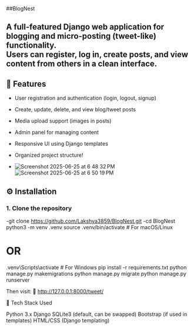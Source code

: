 ##BlogNest

A full-featured Django web application for blogging and micro-posting (tweet-like) functionality.  
Users can register, log in, create posts, and view content from others in a clean interface.
---

## 🚀 Features

- User registration and authentication (login, logout, signup)
- Create, update, delete, and view blog/tweet posts
- Media upload support (images in posts)
- Admin panel for managing content
- Responsive UI using Django templates
- Organized project structure!

- ![Screenshot 2025-06-25 at 6 48 32 PM](https://github.com/user-attachments/assets/1f0b6b7d-b332-4724-9700-37a2056f2954)
![Screenshot 2025-06-25 at 6 50 19 PM](https://github.com/user-attachments/assets/cf1d1fa2-c215-42ef-8e41-c1cf1f72acb9)



## ⚙️ Installation

### 1. Clone the repository
-git clone https://github.com/Lakshya3859/BlogNest.git
-cd BlogNest
python3 -m venv .venv
source .venv/bin/activate   # For macOS/Linux
# OR
.venv\Scripts\activate      # For Windows
pip install -r requirements.txt
python manage.py makemigrations
python manage.py migrate
python manage.py runserver

Then visit:
📍 http://127.0.0.1:8000/tweet/

🧪 Tech Stack Used

Python 3.x
Django
SQLite3 (default, can be swapped)
Bootstrap (if used in templates)
HTML/CSS (Django templating)


